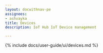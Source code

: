 ```yaml
---
layout: docwithnav-pe
assignees:
- ashvayka
title: Devices
description: IoT Hub IoT Device management

---
```


{% include docs/user-guide/ui/devices.md %}
